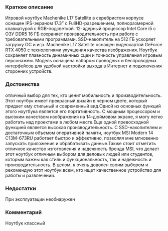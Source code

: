 ### **Краткое описание**
Игровой ноутбук Machenike L17 Satellite в серебристом корпусе оснащен IPS-экраном 17.3” с FullHD-разрешением, полноразмерной клавиатурой с RGB-подсветкой. 12-ядерный процессор Intel Core i5 с ОЗУ DDR5 16 ГБ сохраняет производительность при работе с требовательными программами. SSD-накопитель на 512 ГБ ускоряет загрузку ОС и игр.  Machenike L17 Satellite оснащен видеокартой GeForce RTX 4050 с технологиями улучшения качества изображения. Ноутбук сохраняет плавность динамичных сцен и точность управления игровым персонажем. Модель оснащена набором проводных и беспроводных интерфейсов для удобной настройки выхода в Интернет и подключения сторонних устройств.

### **Достоинства**
отличный выбор для тех, кто ценит мобильность и производительность. Этот ноутбук имеет прекрасный дизайн в черном цвете, который придает ему стильный и современный вид.Одной из основных функций этого ноутбука является его портативность. С мощным процессором и высоким качеством изображения на 14-дюймовом экране, я могу легко работать над проектами в любом месте.Еще одной превосходной функцией является высокая производительность. С SSD-накопителем и достаточным объемом оперативной памяти, ноутбук MSI Modern 14 C13M-673RU работает быстро и эффективно, позволяя мне мгновенно запускать приложения и обрабатывать данные.Также стоит отметить отличное качество изготовления и надежность бренда MSI, что делает этот ноутбук отличным выбором для деловых людей или студентов, которым важны как стиль и функциональность, так и надежность и производительность. В целом, я очень доволен своим выбором и рекомендую этот ноутбук всем, кто ищет качественное устройство для работы и развлечений.

### **Недостатки**
При эксплуатации необнаружен

### **Комментарий**
Ноутбук классный
